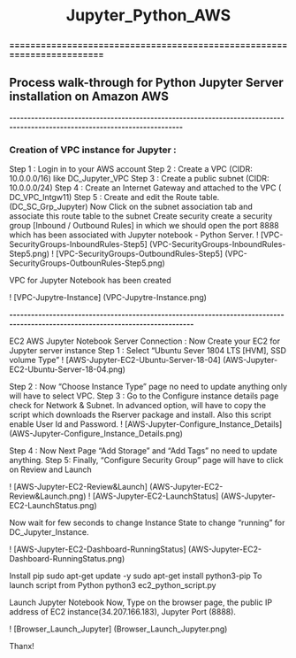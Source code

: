 # <p align="center"> Jupyter_Python_AWS

**=======================================================================**
## Process walk-through for Python Jupyter Server installation on Amazon AWS

**----------------------------------------------------------------------------------------------------------------------------**

### Creation of VPC instance for Jupyter :
Step 1 : Login in to your AWS account 
Step 2 : Create a VPC (CIDR: 10.0.0.0/16) like DC_Jupyter_VPC
Step 3 : Create a public subnet (CIDR: 10.0.0.0/24)
Step 4 : Create an Internet Gateway and attached to the VPC ( DC_VPC_Intgw11) 
Step 5 : Create and edit the Route table. (DC_SC_Grp_Jupyter)
Now Click on the subnet association tab and associate this route table to the subnet
Create security create a security group [Inbound / Outbound Rules] in which we should open the port 8888 which has been associated with Jupyter notebook - Python Server.
! [VPC-SecurityGroups-InboundRules-Step5] (VPC-SecurityGroups-InboundRules-Step5.png)
! [VPC-SecurityGroups-OutboundRules-Step5] (VPC-SecurityGroups-OutbounRules-Step5.png)

 
VPC for Jupyter Notebook has been created

! [VPC-Jupytre-Instance] (VPC-Jupytre-Instance.png)
 
**-------------------------------------------------------------------------------------------------------------------------------**

EC2 AWS Jupyter Notebook Server Connection :
Now Create your EC2 for Jupyter server instance
Step 1 : Select “Ubuntu Sever 1804 LTS [HVM], SSD volume Type”
! [AWS-Jupyter-EC2-Ubuntu-Server-18-04] (AWS-Jupyter-EC2-Ubuntu-Server-18-04.png)

 
Step 2 : 
Now “Choose Instance Type” page no need to update anything only will have to select VPC.
Step 3 :
 Go to the Configure instance details page check for Network & Subnet.
In advanced option, will have to copy the script which downloads the Rserver package and install. Also this script enable User Id and Password.
! [AWS-Jupyter-Configure_Instance_Details] (AWS-Jupyter-Configure_Instance_Details.png)

Step 4 : Now Next Page “Add Storage” and “Add Tags” no need to update anything.
Step 5: Finally, “Configure Security Group” page will have to click on Review and Launch

! [AWS-Jupyter-EC2-Review&Launch] (AWS-Jupyter-EC2-Review&Launch.png)
! [AWS-Jupyter-EC2-LaunchStatus] (AWS-Jupyter-EC2-LaunchStatus.png)

  
Now wait for few seconds to change Instance State to change “running” for DC_Jupyter_Instance.

! [AWS-Jupyter-EC2-Dashboard-RunningStatus] (AWS-Jupyter-EC2-Dashboard-RunningStatus.png)

 
Install pip
sudo apt-get update -y
sudo apt-get install python3-pip
To launch script from Python
python3 ec2_python_script.py

Launch Jupyter Notebook
Now, Type on the browser page, the public IP address of EC2 instance(34.207.166.183), Jupyter Port (8888).

! [Browser_Launch_Jupyter] (Browser_Launch_Jupyter.png)
 


Thanx!
